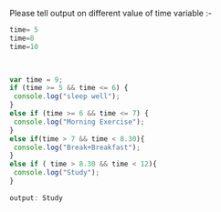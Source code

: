 Please tell output on different value of time variable :-

```js
time= 5
time=8
time=10


 
var time = 9;
if (time >= 5 && time <= 6) {
 console.log("sleep well");
}
else if (time >= 6 && time <= 7) {
 console.log("Morning Exercise");
}
else if(time > 7 && time < 8.30){
 console.log("Break+Breakfast");
}
else if ( time > 8.30 && time < 12){
 console.log("Study");
}
 
output: Study

```